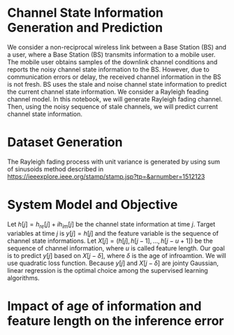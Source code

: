 # Channel State Information Generation and Prediction

We consider a non-reciprocal wireless link between a Base Station (BS) and a user, where a Base Station (BS) transmits information to a mobile user. The mobile user obtains samples of the downlink channel conditions and reports the noisy channel state information to the BS. However, due to communication errors or delay, the received channel information in the BS is not fresh. BS uses the stale and noise channel state information to predict the current channel state information. We consider a Rayleigh feading channel model. In this notebook, we will generate Rayleigh fading channel. Then, using the noisy sequence of stale channels, we will predict current channel state information.

# Dataset Generation
The Rayleigh fading process with unit variance is generated by using sum of sinusoids method described in https://ieeexplore.ieee.org/stamp/stamp.jsp?tp=&arnumber=1512123

# System Model and Objective
Let $h[j]=h_{re}[j]+i h_{im}[j]$ be the channel state information at time $j$. Target variables at time $j$ is $y[j]=h[j]$ and the feature variable is the sequence of channel state informations. Let $X[j]=(h[j], h[j-1], \ldots, h[j-u+1])$ be the sequence of channel information, where $u$ is called feature length. Our goal is to predict $y[j]$ based on $X[j-\delta]$, where $\delta$ is the age of infroamtion. We will use quadratic loss function. Because $y[j]$ and $X[j-\delta]$ are jointy Gaussian, linear regression is the optimal choice among the supervised learning algorithms.

# Impact of age of information and feature length on the inference error

